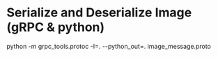 # Serialize and Deserialize Image (gRPC & python) 

python -m grpc_tools.protoc -I=. --python_out=. image_message.proto
